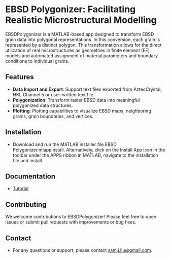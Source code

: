 # EBSD Polygonizer: Facilitating Realistic Microstructural Modelling

EBSDPolygonizer is a MATLAB-based app designed to transform EBSD grain data into polygonal representations. In this conversion, each grain is represented by a distinct polygon. This transformation allows for the direct utilization of real microstructures as geometries in finite element (FE) models and  automated assignment of material parameters and boundary conditions to individual grains.
## Features

- **Data Import and Export**: Support text files exported from AztecCrystal, HKL Channel 5 or user-written text file.
- **Polygonization**: Transform raster EBSD data into meaningful polygonized data structures.
- **Plotting**: Plotting capabilities to visualize EBSD maps, neighboring grains, grain boundaries, and vertices.

## Installation

- Download and run the MATLAB installer file EBSD Polygonizer.mlappinstall. Alternatively, click on the Install App icon in the toolbar under the APPS ribbon in MATLAB, navigate to the installation file and install. 

## Documentation

- [Tutorial](<Documentation/EBSDPolygonizer User Manual.pdf>)

## Contributing

We welcome contributions to EBSDPolygonizer! Please feel free to open issues or submit pull requests with improvements or bug fixes.


## Contact

- For any questions or support, please contact <sam.j.liu@gmail.com>.


